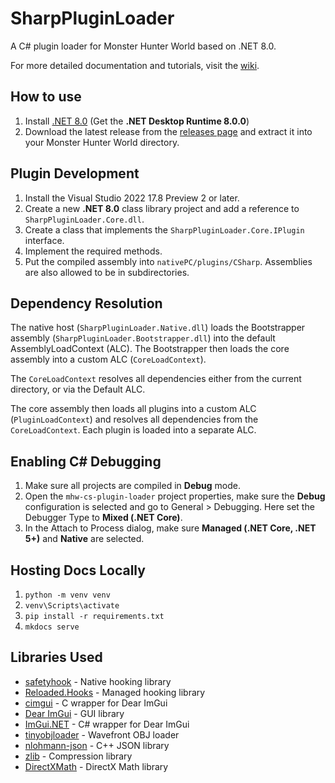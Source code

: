 # SharpPluginLoader

A C# plugin loader for Monster Hunter World based on .NET 8.0.

For more detailed documentation and tutorials, visit the [wiki](https://fexty12573.github.io/SharpPluginLoader/).

## How to use
1. Install [.NET 8.0](https://dotnet.microsoft.com/en-us/download/dotnet/8.0) (Get the **.NET Desktop Runtime 8.0.0**)
2. Download the latest release from the [releases page]() and extract it into your Monster Hunter World directory.

## Plugin Development
1. Install the Visual Studio 2022 17.8 Preview 2 or later.
2. Create a new **.NET 8.0** class library project and add a reference to `SharpPluginLoader.Core.dll`. 
3. Create a class that implements the `SharpPluginLoader.Core.IPlugin` interface.
4. Implement the required methods.
5. Put the compiled assembly into `nativePC/plugins/CSharp`. Assemblies are also allowed to be in subdirectories.

## Dependency Resolution
The native host (`SharpPluginLoader.Native.dll`) loads the Bootstrapper assembly (`SharpPluginLoader.Bootstrapper.dll`)
into the default AssemblyLoadContext (ALC). The Bootstrapper then loads the core assembly into a custom ALC (`CoreLoadContext`).

The `CoreLoadContext` resolves all dependencies either from the current directory, or via the Default ALC.

The core assembly then loads all plugins into a custom ALC (`PluginLoadContext`) and resolves all dependencies from the `CoreLoadContext`. Each plugin is loaded into a separate ALC.

## **Enabling C# Debugging**
1. Make sure all projects are compiled in **Debug** mode.
2. Open the `mhw-cs-plugin-loader` project properties, make sure the **Debug** configuration is selected and go to General > Debugging. Here set the Debugger Type to **Mixed (.NET Core)**.
3. In the Attach to Process dialog, make sure **Managed (.NET Core, .NET 5+)** and **Native** are selected.

## **Hosting Docs Locally**
1. `python -m venv venv`
2. `venv\Scripts\activate`
3. `pip install -r requirements.txt`
4. `mkdocs serve`

## **Libraries Used**
- [safetyhook](https://github.com/cursey/safetyhook) - Native hooking library
- [Reloaded.Hooks](https://github.com/Reloaded-Project/Reloaded.Hooks) - Managed hooking library
- [cimgui](https://github.com/cimgui/cimgui) - C wrapper for Dear ImGui
- [Dear ImGui](https://github.com/ocornut/imgui) - GUI library
- [ImGui.NET](https://github.com/ImGuiNET/ImGui.NET) - C# wrapper for Dear ImGui
- [tinyobjloader](https://github.com/tinyobjloader/tinyobjloader) - Wavefront OBJ loader
- [nlohmann-json](https://github.com/nlohmann/json) - C++ JSON library
- [zlib](https://www.zlib.net/) - Compression library
- [DirectXMath](https://github.com/microsoft/DirectXMath) - DirectX Math library